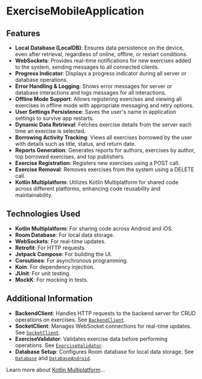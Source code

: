 # ExerciseMobileApplication

## Features

- **Local Database (LocalDB)**: Ensures data persistence on the device, even after retrieval, regardless of online, offline, or restart conditions.
- **WebSockets**: Provides real-time notifications for new exercises added to the system, sending messages to all connected clients.
- **Progress Indicator**: Displays a progress indicator during all server or database operations.
- **Error Handling & Logging**: Shows error messages for server or database interactions and logs messages for all interactions.
- **Offline Mode Support**: Allows registering exercises and viewing all exercises in offline mode with appropriate messaging and retry options.
- **User Settings Persistence**: Saves the user's name in application settings to survive app restarts.
- **Dynamic Data Retrieval**: Fetches exercise details from the server each time an exercise is selected.
- **Borrowing Activity Tracking**: Views all exercises borrowed by the user with details such as title, status, and return date.
- **Reports Generation**: Generates reports for authors, exercises by author, top borrowed exercises, and top publishers.
- **Exercise Registration**: Registers new exercises using a POST call.
- **Exercise Removal**: Removes exercises from the system using a DELETE call.
- **Kotlin Multiplatform**: Utilizes Kotlin Multiplatform for shared code across different platforms, enhancing code reusability and maintainability.

## Technologies Used

- **Kotlin Multiplatform**: For sharing code across Android and iOS.
- **Room Database**: For local data storage.
- **WebSockets**: For real-time updates.
- **Retrofit**: For HTTP requests.
- **Jetpack Compose**: For building the UI.
- **Coroutines**: For asynchronous programming.
- **Koin**: For dependency injection.
- **JUnit**: For unit testing.
- **MockK**: For mocking in tests.

## Additional Information

- **BackendClient**: Handles HTTP requests to the backend server for CRUD operations on exercises. See [`BackendClient`](mobileFrontend/composeApp/src/commonMain/kotlin/org/example/cross_unstabilizer/Networking/BackendClient.kt).
- **SocketClient**: Manages WebSocket connections for real-time updates. See [`SocketClient`](mobileFrontend/composeApp/src/commonMain/kotlin/org/example/cross_unstabilizer/Networking/SocketIoClient.kt).
- **ExerciseValidator**: Validates exercise data before performing operations. See [`ExerciseValidator`](mobileFrontend/composeApp/src/commonMain/kotlin/org/example/cross_unstabilizer/Validators/ExerciseValidator.kt).
- **Database Setup**: Configures Room database for local data storage. See [`Database`](mobileFrontend/composeApp/src/commonMain/kotlin/Database.kt) and [`DatabaseAndroid`](mobileFrontend/composeApp/src/androidMain/kotlin/DatabaseAndroid.kt).

Learn more about [Kotlin Multiplatform](https://www.jetbrains.com/help/kotlin-multiplatform-dev/get-started.html)…